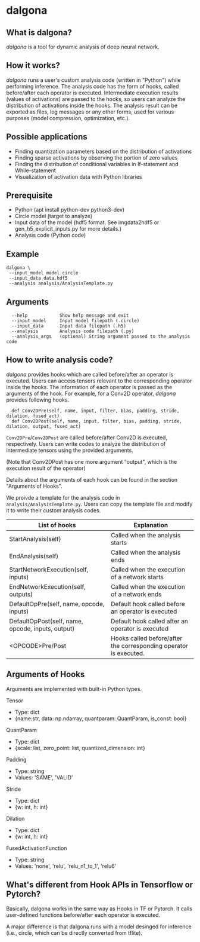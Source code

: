 # dalgona

## What is dalgona?

_dalgona_ is a tool for dynamic analysis of deep neural network.

## How it works?

_dalgona_ runs a user's custom analysis code (written in "Python") while performing inference. The analysis code has the form of hooks, called before/after each operator is executed. Intermediate execution results (values of activations) are passed to the hooks, so users can analyze the distribution of activations inside the hooks. The analysis result can be exported as files, log messages or any other forms, used for various purposes (model compression, optimization, etc.).

## Possible applications
- Finding quantization parameters based on the distribution of activations
- Finding sparse activations by observing the portion of zero values
- Finding the distribution of conditional variables in If-statement and While-statement
- Visualization of activation data with Python libraries

## Prerequisite
- Python (apt install python-dev python3-dev)
- Circle model (target to analyze)
- Input data of the model (hdf5 format. See imgdata2hdf5 or gen_h5_explicit_inputs.py for more details.)
- Analysis code (Python code)

## Example
```
dalgona \
 --input_model model.circle
 --input_data data.hdf5
 --analysis analysis/AnalysisTemplate.py
```

## Arguments
```
  --help            Show help message and exit
  --input_model     Input model filepath (.circle)
  --input_data      Input data filepath (.h5)
  --analysis        Analysis code filepath (.py)
  --analysis_args   (optional) String argument passed to the analysis code
```

## How to write analysis code?

_dalgona_ provides hooks which are called before/after an operator is executed.
Users can access tensors relevant to the corresponding operator inside the hooks.
The information of each operator is passed as the arguments of the hook.
For example, for a Conv2D operator, _dalgona_ provides following hooks.

```
  def Conv2DPre(self, name, input, filter, bias, padding, stride, dilation, fused_act)
  def Conv2DPost(self, name, input, filter, bias, padding, stride, dilation, output, fused_act)
```

`Conv2DPre`/`Conv2DPost` are called before/after Conv2D is executed, respectively. Users can write codes to analyze the distribution of intermediate tensors using the provided arguments.

(Note that Conv2DPost has one more argument "output", which is the execution result of the operator)

Details about the arguments of each hook can be found in the section "Arguments of Hooks".

We proivde a template for the analysis code in `analysis/AnalysisTemplate.py`. Users can copy the template file and modify it to write their custom analysis codes.

| List of hooks | Explanation |
| --------------|------------ |
| StartAnalysis(self) | Called when the analysis starts |
| EndAnalysis(self) | Called when the analysis ends |
| StartNetworkExecution(self, inputs) | Called when the execution of a network starts |
| EndNetworkExecution(self, outputs) | Called when the execution of a network ends |
| DefaultOpPre(self, name, opcode, inputs) | Default hook called before an operator is executed |
| DefaultOpPost(self, name, opcode, inputs, output) | Default hook called after an operator is executed |
| \<OPCODE\>Pre/Post | Hooks called before/after the corresponding operator is executed. |

## Arguments of Hooks

Arguments are implemented with built-in Python types.

Tensor
- Type: dict
- {name:str, data: np.ndarray, quantparam: QuantParam, is_const: bool}

QuantParam
- Type: dict
- {scale: list, zero_point: list, quantized_dimension: int}

Padding
- Type: string
- Values: 'SAME', 'VALID'

Stride
- Type: dict
- {w: int, h: int}

Dilation
- Type: dict
- {w: int, h: int}

FusedActivationFunction
- Type: string
- Values: 'none', 'relu', 'relu_n1_to_1', 'relu6'

## What's different from Hook APIs in Tensorflow or Pytorch?

Basically, dalgona works in the same way as Hooks in TF or Pytorch. It calls user-defined functions before/after each operator is executed.

A major difference is that dalgona runs with a model desinged for inference (i.e., circle, which can be directly converted from tflite).
